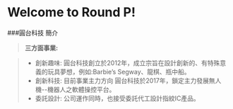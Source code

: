 Welcome to Round P!
===================
###圓台科技 簡介
> **三方面事業:**

> - 創新趣味: 
圓台科技創立於2012年，成立宗旨在設計創新的、有特殊意義的玩具夢想，例如:Barbie’s Segway、龍棋、瓶中船。
> - 創新科技: 
目前事業主力方向
    圓台科技於2017年，鎖定主力發展無人機--機器人之軟體操控平台。
> - 委託設計:
    公司運作同時，也接受委託代工設計指紋IC產品。